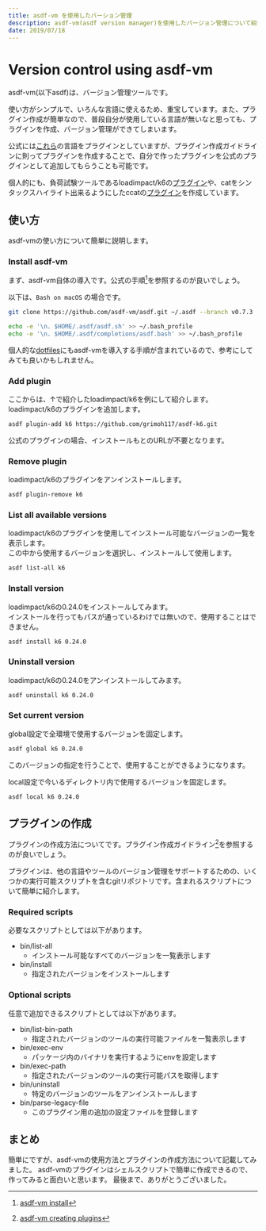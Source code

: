 ```yaml
---
title: asdf-vm を使用したバーション管理
description: asdf-vm(asdf version manager)を使用したバージョン管理について紹介します
date: 2019/07/18
---
```


# Version control using asdf-vm
asdf-vm(以下asdf)は、バージョン管理ツールです。

使い方がシンプルで、いろんな言語に使えるため、重宝しています。また、プラグイン作成が簡単なので、普段自分が使用している言語が無いなと思っても、プラグインを作成、バージョン管理ができてしまいます。

公式には[これら](https://asdf-vm.com/#/plugins-all?id=plugin-list)の言語をプラグインとしていますが、プラグイン作成ガイドラインに則ってプラグインを作成することで、自分で作ったプラグインを公式のプラグインとして追加してもらうことも可能です。

個人的にも、負荷試験ツールであるloadimpact/k6の[プラグイン](https://github.com/grimoh117/asdf-k6)や、catをシンタックスハイライト出来るようにしたccatの[プラグイン](https://github.com/grimoh117/asdf-ccat)を作成しています。

## 使い方
asdf-vmの使い方について簡単に説明します。

### Install asdf-vm
まず、asdf-vm自体の導入です。公式の手順[^1]を参照するのが良いでしょう。

以下は、`Bash on macOS` の場合です。

```sh
git clone https://github.com/asdf-vm/asdf.git ~/.asdf --branch v0.7.3

echo -e '\n. $HOME/.asdf/asdf.sh' >> ~/.bash_profile
echo -e '\n. $HOME/.asdf/completions/asdf.bash' >> ~/.bash_profile
```

個人的な[dotfiles](https://github.com/grimoh117/dotfiles)にもasdf-vmを導入する手順が含まれているので、参考にしてみても良いかもしれません。

### Add plugin
ここからは、↑で紹介したloadimpact/k6を例にして紹介します。<br>
loadimpact/k6のプラグインを追加します。

```sh
asdf plugin-add k6 https://github.com/grimoh117/asdf-k6.git
```

公式のプラグインの場合、インストールもとのURLが不要となります。

### Remove plugin
loadimpact/k6のプラグインをアンインストールします。

```sh
asdf plugin-remove k6
```

### List all available versions
loadimpact/k6のプラグインを使用してインストール可能なバージョンの一覧を表示します。<br>
この中から使用するバージョンを選択し、インストールして使用します。

```sh
asdf list-all k6
```

### Install version
loadimpact/k6の0.24.0をインストールしてみます。<br>
インストールを行ってもパスが通っているわけでは無いので、使用することはできません。

```sh
asdf install k6 0.24.0
```

### Uninstall version
loadimpact/k6の0.24.0をアンインストールしてみます。

```sh
asdf uninstall k6 0.24.0
```

### Set current version
global設定で全環境で使用するバージョンを固定します。

```sh
asdf global k6 0.24.0
```

このバージョンの指定を行うことで、使用することができるようになります。

local設定で今いるディレクトリ内で使用するバージョンを固定します。

```sh
asdf local k6 0.24.0
```

## プラグインの作成
プラグインの作成方法についてです。プラグイン作成ガイドライン[^2]を参照するのが良いでしょう。

プラグインは、他の言語やツールのバージョン管理をサポートするための、いくつかの実行可能スクリプトを含むgitリポジトリです。含まれるスクリプトについて簡単に紹介します。

### Required scripts
必要なスクリプトとしては以下があります。

* bin/list-all
	* インストール可能なすべてのバージョンを一覧表示します
* bin/install
	* 指定されたバージョンをインストールします

### Optional scripts
任意で追加できるスクリプトとしては以下があります。

* bin/list-bin-path
	* 指定されたバージョンのツールの実行可能ファイルを一覧表示します
* bin/exec-env
	* パッケージ内のバイナリを実行するようにenvを設定します
* bin/exec-path
	* 指定されたバージョンのツールの実行可能パスを取得します
* bin/uninstall
	* 特定のバージョンのツールをアンインストールします
* bin/parse-legacy-file
	* このプラグイン用の追加の設定ファイルを登録します

## まとめ
簡単にですが、asdf-vmの使用方法とプラグインの作成方法について記載してみました。
asdf-vmのプラグインはシェルスクリプトで簡単に作成できるので、作ってみると面白いと思います。
最後まで、ありがとうございました。

[^1]: [asdf-vm install](https://asdf-vm.com/#/core-manage-asdf-vm?id=install-asdf-vm)
[^2]: [asdf-vm creating plugins](https://asdf-vm.com/#/plugins-create)
